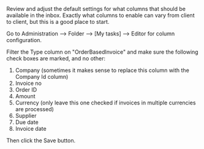 Review and adjust the default settings for what columns that should be available in the inbox. Exactly what columns to enable can vary from client to client, but this is a good place to start.

Go to Administration --> Folder --> [My tasks] --> Editor for column configuration.

Filter the Type column on "OrderBasedInvoice"  and make sure the following check boxes are marked, and no other:

1. Company (sometimes it makes sense to replace this column with the Company Id column)
2. Invoice no
3. Order ID
4. Amount
5. Currency (only leave this one checked if invoices in multiple currencies are processed)
6. Supplier
7. Due date
8. Invoice date

Then click the Save button.


